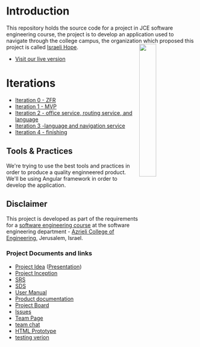 # Introduction
This repository holds the source code for a project in JCE software engineering course, the project is to develop an application used to navigate through the college campus, the organization which proposed this project is called [Israeli Hope](https://www.israeli-hope.gov.il/).
<img align = "right" src = "https://www.israeli-hope.gov.il/sites/all/themes/fatfish_subtheme/logo.png" width = 30%>
- [Visit our live version](https://azrieli-maps.firebaseapp.com/)


# Iterations
- [Iteration 0 - ZFR](https://github.com/alkerr/JCE-Indoor-Nav/wiki/ZFR---Zero-Feature-Release)
- [Iteration 1 - MVP](https://github.com/alkerr/JCE-Indoor-Nav/wiki/Iter1-Minimal-Viable-Product)
- [Iteration 2 - office service, routing service, and language](https://github.com/alkerr/JCE-Indoor-Nav/wiki/Iter2-office-service,-routing-service,-and-language)
- [Iteration 3 -language and navigation service](https://github.com/alkerr/JCE-Indoor-Nav/wiki/iter3-language-service,-navigation-service-and-alpha-release)
- [Iteration 4 - finishing](https://github.com/alkerr/JCE-Indoor-Nav/wiki/iter4--testing,GUI,-and-finishing-the-project)


## Tools & Practices
We're trying to use the best tools and practices in order to produce a quality enginneered product.
We'll be using Angular framework in order to develop the application.



## Disclaimer
This project is developed as part of the requirements for a [software engineering course](https://github.com/jce-il/se-class/wiki) at the software engineering department - [Azrieli College of Engineering](http://www.jce.ac.il/), Jerusalem, Israel.

### Project Documents and links
- [Project Idea](docs/idea.pdf) ([Presentation](docs/idea-slides.pdf))
- [Project Inception](../../wiki/inception)
- [SRS](https://github.com/alkerr/JCE-Indoor-Nav/wiki/SRS)  
- [SDS](https://github.com/alkerr/JCE-Indoor-Nav/wiki/SDS)  
- [User Manual](https://github.com/alkerr/JCE-Indoor-Nav/wiki/User-Manual)  
- [Product documentation](https://github.com/alkerr/JCE-Indoor-Nav/wiki/Product-documentation)  
- [Project Board](https://github.com/alkerr/JCE-Indoor-Nav/projects/1)  
- [Issues](https://github.com/alkerr/JCE-Indoor-Nav/issues)
- [Team Page](../../wiki/team)
- [team chat](https://gitter.im/IsrHope/Lobby)  
- [HTML Prototype](https://htmlpreview.github.io/?https://raw.githubusercontent.com/alkerr/JCE-Indoor-Nav/master/html%20prototype/language.html)
- [testing verion](https://htmlpreview.github.io/?https://github.com/alkerr/JCE-Indoor-Nav/blob/master/src/azrielimap_viewer_maker.html)




